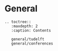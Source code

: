 # General

```{eval-rst}
.. toctree::
   :maxdepth: 2
   :caption: Contents

   general/tudelft
   general/conferences
```
